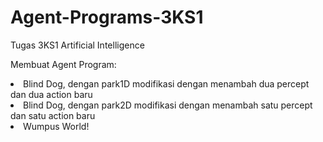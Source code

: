 # Agent-Programs-3KS1
Tugas 3KS1 Artificial Intelligence   

<p> Membuat Agent Program: </p>
<li>Blind Dog, dengan park1D modifikasi dengan menambah dua percept dan dua action baru</li>
<li>Blind Dog, dengan park2D modifikasi dengan menambah satu percept dan satu action baru</li>
<li>Wumpus World!</li>
<ul></ul>

